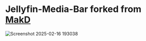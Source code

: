 # Jellyfin-Media-Bar forked from [MakD](https://github.com/MakD/Jellyfin-Media-Bar)

![Screenshot 2025-02-16 193038](https://github.com/user-attachments/assets/aa2bd33a-3933-4442-98f5-4b4e122743a2)
